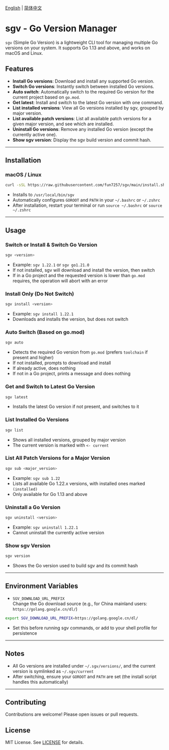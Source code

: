 [English](README.md) | [简体中文](README_zh.md)
# sgv - Go Version Manager

`sgv` (Simple Go Version) is a lightweight CLI tool for managing multiple Go versions on your system. It supports Go 1.13 and above, and works on macOS and Linux.

## Features

- **Install Go versions**: Download and install any supported Go version.
- **Switch Go versions**: Instantly switch between installed Go versions.
- **Auto switch**: Automatically switch to the required Go version for the current project based on `go.mod`.
- **Get latest**: Install and switch to the latest Go version with one command.
- **List installed versions**: View all Go versions installed by sgv, grouped by major version.
- **List available patch versions**: List all available patch versions for a given major version, and see which are installed.
- **Uninstall Go versions**: Remove any installed Go version (except the currently active one).
- **Show sgv version**: Display the sgv build version and commit hash.

---

## Installation

### macOS / Linux

```bash
curl -sSL https://raw.githubusercontent.com/fun7257/sgv/main/install.sh | bash
```

- Installs to `/usr/local/bin/sgv`
- Automatically configures `GOROOT` and `PATH` in your `~/.bashrc` or `~/.zshrc`
- After installation, restart your terminal or run `source ~/.bashrc` or `source ~/.zshrc`

---

## Usage

### Switch or Install & Switch Go Version

```bash
sgv <version>
```
- Example: `sgv 1.22.1` or `sgv go1.21.0`
- If not installed, sgv will download and install the version, then switch
- If in a Go project and the requested version is lower than `go.mod` requires, the operation will abort with an error

### Install Only (Do Not Switch)

```bash
sgv install <version>
```
- Example: `sgv install 1.22.1`
- Downloads and installs the version, but does not switch

### Auto Switch (Based on go.mod)

```bash
sgv auto
```
- Detects the required Go version from `go.mod` (prefers `toolchain` if present and higher)
- If not installed, prompts to download and install
- If already active, does nothing
- If not in a Go project, prints a message and does nothing

### Get and Switch to Latest Go Version

```bash
sgv latest
```
- Installs the latest Go version if not present, and switches to it

### List Installed Go Versions

```bash
sgv list
```
- Shows all installed versions, grouped by major version
- The current version is marked with `<- current`

### List All Patch Versions for a Major Version

```bash
sgv sub <major_version>
```
- Example: `sgv sub 1.22`
- Lists all available Go 1.22.x versions, with installed ones marked `(installed)`
- Only available for Go 1.13 and above

### Uninstall a Go Version

```bash
sgv uninstall <version>
```
- Example: `sgv uninstall 1.22.1`
- Cannot uninstall the currently active version

### Show sgv Version

```bash
sgv version
```
- Shows the Go version used to build sgv and its commit hash

---

## Environment Variables

- `SGV_DOWNLOAD_URL_PREFIX`  
  Change the Go download source (e.g., for China mainland users: `https://golang.google.cn/dl/`)

```sh
export SGV_DOWNLOAD_URL_PREFIX=https://golang.google.cn/dl/
```
- Set this before running sgv commands, or add to your shell profile for persistence

---

## Notes

- All Go versions are installed under `~/.sgv/versions/`, and the current version is symlinked as `~/.sgv/current`
- After switching, ensure your `GOROOT` and `PATH` are set (the install script handles this automatically)

---

## Contributing

Contributions are welcome! Please open issues or pull requests.

## License

MIT License. See [LICENSE](./LICENSE) for details.
